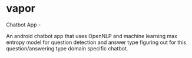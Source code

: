 # vapor
Chatbot App - 

An android chatbot app that uses OpenNLP and machine learning max entropy model for question detection and answer type figuring out for this question/answering type domain specific chatbot.

